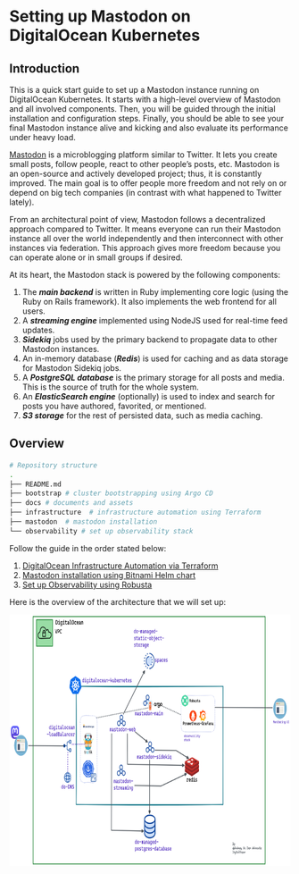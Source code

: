 # Setting up Mastodon on DigitalOcean Kubernetes

## Introduction

This is a quick start guide to set up a Mastodon instance running on DigitalOcean Kubernetes. It starts with a high-level overview of Mastodon and all involved components. Then, you will be guided through the initial installation and configuration steps. Finally, you should be able to see your final Mastodon instance alive and kicking and also evaluate its performance under heavy load.

[Mastodon](https://docs.joinmastodon.org) is a microblogging platform similar to Twitter. It lets you create small posts, follow people, react to other people’s posts, etc. Mastodon is an open-source and actively developed project; thus, it is constantly improved. The main goal is to offer people more freedom and not rely on or depend on big tech companies (in contrast with what happened to Twitter lately).

From an architectural point of view, Mastodon follows a decentralized approach compared to Twitter. It means everyone can run their Mastodon instance all over the world independently and then interconnect with other instances via federation. This approach gives more freedom because you can operate alone or in small groups if desired.

At its heart, the Mastodon stack is powered by the following components:

1. The ***main backend*** is written in Ruby implementing core logic (using the Ruby on Rails framework). It also implements the web frontend for all users.
2. A ***streaming engine*** implemented using NodeJS used for real-time feed updates.
3. ***Sidekiq*** jobs used by the primary backend to propagate data to other Mastodon instances.
4. An in-memory database (***Redis***) is used for caching and as data storage for Mastodon Sidekiq jobs.
5. A ***PostgreSQL database*** is the primary storage for all posts and media. This is the source of truth for the whole system.
6. An ***ElasticSearch engine*** (optionally) is used to index and search for posts you have authored, favorited, or mentioned.
7. ***S3 storage*** for the rest of persisted data, such as media caching.

## Overview

```bash
# Repository structure
.
├── README.md
├── bootstrap # cluster bootstrapping using Argo CD
├── docs # documents and assets
├── infrastructure  # infrastructure automation using Terraform
├── mastodon  # mastodon installation 
└── observability # set up observability stack
```
Follow the guide in the order stated below:
1. [DigitalOcean Infrastructure Automation via Terraform ](./infrastructure/terraform/README.md)
2. [Mastodon installation using Bitnami Helm chart](./mastodon/README.md)
3. [Set up Observability using Robusta](./observability/README.md)

Here is the overview of the architecture that we will set up:

<img src="./docs/assets/mok-overview.png" alt="mok-overview" width=800 height=450/>

